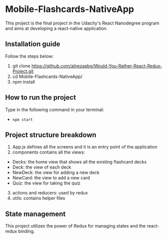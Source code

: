 # Mobile-Flashcards-NativeApp

This project is the final project in the Udacity's React Nanodegree program and aims at developing a react-native application.

## Installation guide

Follow the steps below:

1. git clone https://github.com/alirezaebg/Would-You-Rather-React-Redux-Project.git
2. cd Mobile-Flashcards-NativeApp/
3. npm install

## How to run the project

Type in the following command in your terminal:

- `npm start`


## Project structure breakdown
1. App.js defines all the screens and it is an entry point of the application
2. components contains all the views:
  - Decks: the home view that shows all the existing flashcard decks 
  - Deck: the view of each deck
  - NewDeck: the view for adding a new deck
  - NewCard: the view to add a new card
  - Quiz: the view for taking the quiz
3. actions and reducers: used by redux
4. utils: contains helper files

## State management
This project utilizes the power of Redux for managing states and the react-redux binding.
